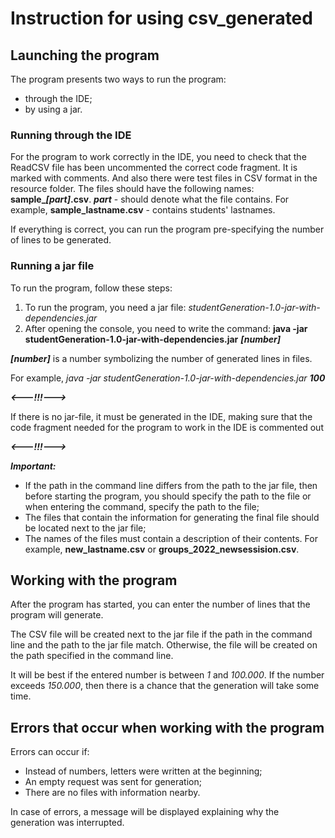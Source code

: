 # Instruction for using csv_generated
## Launching the program

The program presents two ways to run the program:
- through the IDE;
- by using a jar.

### Running through the IDE

For the program to work correctly in the IDE, you need to check that the ReadCSV file has been uncommented 
the correct code fragment. It is marked with comments. And also there were test files in CSV format in the 
resource folder. The files should have the following names: **sample_*****[part]*****.csv**. ***part*** - should denote what the file contains. 
For example, **sample_lastname.csv** - contains students' lastnames.

If everything is correct, you can run the program pre-specifying the number of lines to be generated.

### Running a jar file

To run the program, follow these steps:
1. To run the program, you need a jar file: *studentGeneration-1.0-jar-with-dependencies.jar*
2. After opening the console, you need to write the command: **java -jar studentGeneration-1.0-jar-with-dependencies.jar** ***[number]***

***[number]*** is a number symbolizing the number of generated lines in files.

For example, *java -jar studentGeneration-1.0-jar-with-dependencies.jar* ***100***

***<---!!!--->***

If there is no jar-file, it must be generated in the IDE, making sure that the code fragment needed for the program to work in the IDE is commented out

***<---!!!--->***

***Important:*** 
- If the path in the command line differs from the path to the jar file, then before starting the program, 
you should specify the path to the file or when entering the command, specify the path to the file;
- The files that contain the information for generating the final file should be located next to the jar file;
- The names of the files must contain a description of their contents. For example, **new_lastname.csv** or **groups_2022_newsessision.csv**.
## Working with the program

After the program has started, you can enter the number of lines that the program will generate.

The CSV file will be created next to the jar file if the path in the command line and the path to the jar file match. Otherwise, the file will be created on the path specified in the command line.

It will be best if the entered number is between *1* and *100.000*. 
If the number exceeds *150.000*, then there is a chance that the generation will take some time.

## Errors that occur when working with the program

Errors can occur if:
- Instead of numbers, letters were written at the beginning;
- An empty request was sent for generation;
- There are no files with information nearby.

In case of errors, a message will be displayed explaining why the generation was interrupted.
